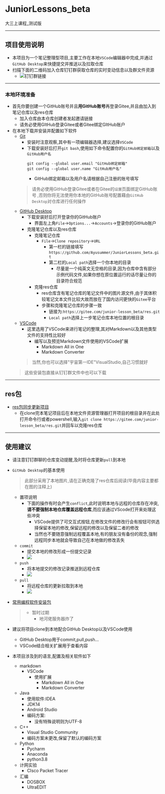 # JuniorLessons_beta
大三上课程_测试版

---
## 项目使用说明
- 本项目为一个笔记整理型项目,主要工作在本地`VSCode`编辑器中完成,并通过`GitHub Desktop`来快捷提交并推送以及拉取仓库
- 扫描下面的二维码加入仓库钉钉群获取仓库的实时变动信息以及群文件资源
  - ![钉钉群链接](https://images.gitee.com/uploads/images/2020/1206/201530_ef66247f_7703072.png "屏幕截图.png")

---
### 本地环境准备
- 首先你要创建一个GitHub账号并且**用GitHub账号**再登录Gitee,并且由加入到笔记仓库以及res仓库
  - 加入仓库由本仓库创建者发起邀请链接
  - 请务必使用GItHub登录Gitee或者Gitee绑定GItHub账户
- 在本地下载并安装并配置如下软件
  - [Git](https://github.com/git-for-windows/git/releases/download/v2.29.2.windows.2/Git-2.29.2.2-64-bit.exe)
    - 安装时注意观察,其中有一项编辑器选择,建议选择`VSCode`
    - 下载安装好后打开`git bash`,使用如下命令配置你的`GitHub绑定邮箱`以及`GitHub用户名`
      ```
      git config --global user.email "GitHub绑定邮箱"
      git config --global user.name "GitHub用户名"
      ```
      - GitHub绑定邮箱以及用户名请根据自己注册的账号填写
    > 请务必使用GitHub登录Gitee或者在Gitee的`设置`页面绑定GitHub账号 ,否则你将无法使用你本地的GitHub账号配置藉由`GitHub Desktop`对仓库进行任何操作
  - [GitHub Desktop](https://central.github.com/deployments/desktop/desktop/latest/win32)
    - 下载安装好后打开登录你的GitHub账户
      - 界面左上角`File`->`Options...`->`Accounts`->登录你的GitHub账户
    - 克隆笔记仓库以及res仓库
      - 克隆笔记仓库
        - `File`->`Clone repository`->`URL`
          - 第一栏的链接填写`https://github.com/Ayusummer/JuniorLessons_beta.git`
          - 第二栏的`Local path`选择一个你本地的目录
            - 尽量是一个纯英文无空格的目录,因为仓库中含有部分示例代码文件,如果你想在原位置运行的话尽量让你的目录符合规范
      - 克隆res仓库
        - res仓库含有笔记仓库的笔记文件中的图片源文件,由于其体积较笔记文本文件比较大故而放在了国内访问更快的`Gitee`平台
        - 步骤和克隆笔记仓库的步骤一致
          - 链接为:`https://gitee.com/junior-lesson_beta/res.git`
          - `Local path`选择上一步笔记仓库本地位置的根目录
  - [VSCode](https://vscode.cdn.azure.cn/stable/e5a624b788d92b8d34d1392e4c4d9789406efe8f/VSCode-darwin-stable.zip)
    - 这里选用了VSCode来进行笔记的整理,其对Markdown以及其他类型文件的支持性比较好
      - 编写以及预览Markdown文件使用的VSCode扩展
        - Markdown All in One
        - Markdown Converter
    > 当然,你也可以选择"宇宙第一IDE"VisualStudio,自己习惯就好
  > 这些安装包直接从钉钉群文件中也可以下载

---
## res包
- [res包同步更新项目](https://gitee.com/junior-lesson_beta/res)
  - 在clone完本笔记项目后在本地文件资源管理器打开项目的根目录并在此处打开命令行或者powershell,输入`git clone https://gitee.com/junior-lesson_beta/res.git`并回车以克隆res仓库

---
## 使用建议
- 请注意钉钉群聊的仓库变动提醒,及时将仓库更新`pull`到本地
- `GitHub Desktop`的基本使用
  > 此部分采用了本地图片,请在正确克隆了res仓库后阅读(毕竟内容主要都在图的注释上)
  - 置项说明
    - 下面的操作有时会产生`conflict`,此时说明本地与远程的仓库存在冲突,**请不要强制本地仓库覆盖远程仓库**,而应该通过VScode打开来处理这些冲突
      - VSCode提供了可交互式按钮,在修改文件的修改行会有按钮可供选择保留本地的修改,保留远程的修改以及保留二者的修改
      - 当然也不要随意强制远程覆盖本地,有的朋友没有备份的观念,强制远程同步本地就会导致自己在本地做的修改丢失
  - `commit`
    - 提交本地的修改形成一份提交记录
    - ![](res/img/README/commit.png)
  - `push`
    - 将本地提交的修改记录推送到远程仓库
    - ![](res/img/README/push.png)
  - `pull`
    - 将远程仓库的更新拉取到本地
    - ![](res/img/README/Fetch.png)

- [常用编程软件安装包](https://pan.di.he.cn/#/s/jvBID)
  > - 暂时过期
  >    - 地河佬服务器炸了
- 建议将项目clone到本地配合GitHub Desktop以及VSCode使用
  - GitHub Desktop用于commit,pull,push...
  - VSCode结合相关扩展用于查看内容
- 本项目涉及到的语言,配置及相关软件如下
  - markdown
    - VSCode
      - 使用扩展
        - Markdown All in One
        - Markdown Converter
  - Java
    - 使用软件:IDEA
    - JDK14 
    - Android Studio
    - 编码方案:
      - 没有特殊说明则为UTF-8
  - C++
    - Visual Studio Community
    - 编码方案未更改,保留了默认的编码方案
  - Python
    - Pycharm
    - Anaconda
    - python3.8
  - 计网实验
    - CIsco Packet Tracer
  - 汇编
    - DOSBOX
    - UltraEDIT



